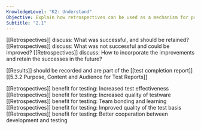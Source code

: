 ```yaml
---
KnowledgeLevel: "K2: Understand"
Objective: Explain how retrospectives can be used as a mechanism for process improvement
Subtitle: "2.1"
---
```

[[Retrospectives]] discuss: What was successful, and should be retained?
[[Retrospectives]] discuss: What was not successful and could be improved?
[[Retrospectives]] discuss: How to incorporate the improvements and retain the successes in the future?

[[Results]] should be recorded and are part of the [[test completion report]] [[5.3.2 Purpose, Content and Audience for Test Reports]]

[[Retrospectives]] benefit for testing: Increased test effectiveness 
[[Retrospectives]] benefit for testing: Increased quality of testware
[[Retrospectives]] benefit for testing: Team bonding and learning
[[Retrospectives]] benefit for testing: Improved quality of the test basis
[[Retrospectives]] benefit for testing: Better cooperation between development and testing